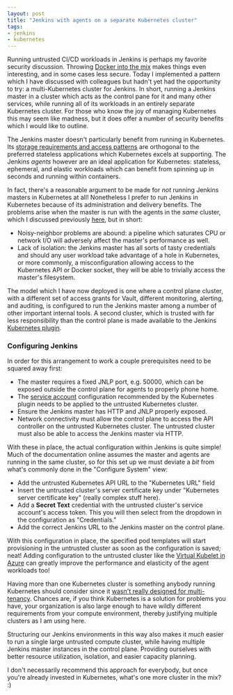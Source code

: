 ```yaml
---
layout: post
title: "Jenkins with agents on a separate Kubernetes cluster"
tags:
- jenkins
- kubernetes
---
```


Running untrusted CI/CD workloads in Jenkins is perhaps my favorite security
discussion. Throwing [Docker into the
mix](/2019/02/14/untrusted-docker-workloads.html) makes things even
interesting, and in some cases less secure. Today I implemented a pattern which
I have discussed with colleagues but hadn't yet had the opportunity to try: a
multi-Kubernetes cluster for Jenkins. In short, running a Jenkins master in a
cluster which acts as the control pane for it and many other services, while
running all of its workloads in an entirely separate Kubernetes cluster. For
those who know the joy of managing Kubernetes this may seem like madness, but
it does offer a number of security benefits which I would like to outline.


The Jenkins master doesn't particularly benefit from running in Kubernetes.
Its [storage requirements and access
patterns](/2017/12/01/aks-storage-research.html) are orthogonal to the
preferred stateless applications which Kubernetes excels at supporting. The
Jenkins _agents_ however are an ideal application for Kubernetes: stateless,
ephemeral, and elastic workloads which can benefit from spinning up in seconds
and running within containers.

In fact, there's a reasonable argument to be made for _not_ running Jenkins
masters in Kubernetes at all! Nonetheless I prefer to run Jenkins in Kubernetes
because of its administration and delivery benefits. The problems arise when
the master is run with the agents in the _same_ cluster, which I discussed
previously [here](/2019/02/14/untrusted-docker-workloads.html), but in short:

* Noisy-neighbor problems are abound: a pipeline which saturates CPU or network
  I/O will adversely affect the master's performance as well.
* Lack of isolation: the Jenkins master has all sorts of tasty credentials and
  should any user workload take advantage of a hole in Kubernetes, or more
  commonly, a misconfiguration allowing access to the Kubernetes API or Docker
  socket, they will be able to trivially access the master's filesystem.

The model which I have now deployed is one where a control plane cluster, with
a different set of access grants for Vault, different monitoring, alerting, and
auditing, is configured to run the Jenkins master among a number of other
important internal tools. A second cluster, which is trusted with far less
responsibility than the control plane is made available to the Jenkins
[Kubernetes plugin](https://github.com/jenkinsci/kubernetes-plugin).


### Configuring Jenkins

In order for this arrangement to work a couple prerequisites need to be squared
away first:

* The master requires a fixed JNLP port, e.g. 50000, which can be exposed
  outside the control plane for agents to properly phone home.
* The [service account](https://github.com/jenkinsci/kubernetes-plugin/blob/master/src/main/kubernetes/service-account.yml)
  configuration recommended by the Kubernetes plugin needs to be applied to the
  untrusted Kubernetes cluster.
* Ensure the Jenkins master has HTTP and JNLP properly exposed.
* Network connectivity must allow the control plane to access the API
  controller on the untrusted Kubernetes cluster. The untrusted cluster must
  also be able to access the Jenkins master via HTTP.

With these in place, the actual configuration within Jenkins is quite simple!
Much of the documentation online assumes the master and agents are running in
the same cluster, so for this set up we must deviate a _bit_ from what's
commonly done in the "Configure System" view:

* Add the untrusted Kubernetes API URL to the "Kubernetes URL" field
* Insert the untrusted cluster's server certificate key under "Kubernetes
  server certificate key" (really complex stuff here).
* Add a **Secret Text** credential with the untrusted cluster's service
  account's access token. This you will then select from the dropdown in the
  configuration as "Credentials."
* Add the correct Jenkins URL to the Jenkins master on the control plane.


With this configuration in place, the specified pod templates will start
provisioning in the untrusted cluster as soon as the configuration is saved;
neat! Adding configuration to the untrusted cluster like the [Virtual Kubelet in
Azure](https://docs.microsoft.com/en-us/azure/aks/virtual-kubelet) can greatly
improve the performance and elasticity of the agent workloads too!

Having more than one Kubernetes cluster is something anybody running Kubernetes
should consider since it [wasn't really designed for
multi-tenancy](https://blog.jessfraz.com/post/secret-design-docs-multi-tenant-orchestrator/).
Chances are, if you think Kubernetes is a solution for problems you have,
your organization is also large enough to have wildly different requirements
from your compute environment, thereby justifying multiple clusters as I am
using here.

Structuring our Jenkins environments in this way also makes it _much_ easier to
run a single large untrusted compute cluster, while having multiple Jenkins
master instances in the control plane. Providing ourselves with better resource
utilization, isolation, and easier capacity planning.

I don't necessarily recommend this approach for everybody, but once you're
already invested in Kubernetes, what's one more cluster in the mix? :)

